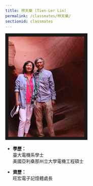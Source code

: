 ```yaml
---
title: 林天樂 (Tien-Ler Lin)
permalink: /classmates/林天樂/
sectionid: classmates
---
```


<img src="/img/classmate_林天樂.jpg"
     alt="Photo of 林天樂"
     width="240" border="10" />

- **學歷：**<br />
  臺大電機系學士<br />
  美國亞利桑那州立大學電機工程碩士

- **資歷：**<br />
  旺宏電子記憶體處長

